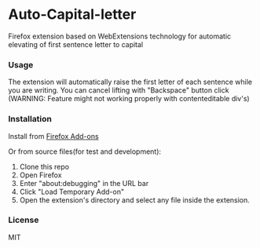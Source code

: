 # Auto-Capital-letter

Firefox extension based on WebExtensions technology for automatic elevating of first sentence letter to capital

### Usage

The extension will automatically raise the first letter of each sentence while you are writing. You can cancel lifting with "Backspace" button click (WARNING: Feature might not working properly with contenteditable div's)

### Installation

Install from [Firefox Add-ons](https://addons.mozilla.org/uk/firefox/addon/auto-capital-letter/)

Or from source files(for test and development):

1. Clone this repo
2. Open Firefox
3. Enter "about:debugging" in the URL bar
4. Click "Load Temporary Add-on"
5. Open the extension's directory and select any file inside the extension.

### License
MIT